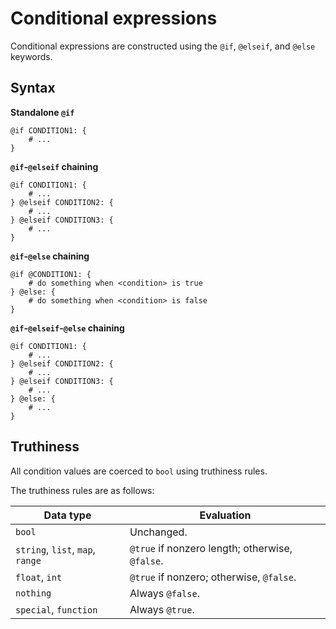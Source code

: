 # Conditional expressions

Conditional expressions are constructed using the `@if`, `@elseif`, and `@else` keywords.

## Syntax

**Standalone `@if`**
```rant
@if CONDITION1: {
    # ...
}
```

**`@if`-`@elseif` chaining**
```rant
@if CONDITION1: {
    # ...
} @elseif CONDITION2: {
    # ...
} @elseif CONDITION3: {
    # ...
}
```

**`@if`-`@else` chaining**
```rant
@if @CONDITION1: {
    # do something when <condition> is true
} @else: {
    # do something when <condition> is false
}
```

**`@if`-`@elseif`-`@else` chaining**
```rant
@if CONDITION1: {
    # ...
} @elseif CONDITION2: {
    # ...
} @elseif CONDITION3: {
    # ...
} @else: {
    # ...
}
```

## Truthiness

All condition values are coerced to `bool` using truthiness rules.

The truthiness rules are as follows:

| Data type                        | Evaluation                                      |
|----------------------------------|-------------------------------------------------|
| `bool`                           | Unchanged.                                      |
| `string`, `list`, `map`, `range` | `@true` if nonzero length; otherwise, `@false`. |
| `float`, `int`                   | `@true` if nonzero; otherwise, `@false`.        |
| `nothing`                        | Always `@false`.                                |
| `special`, `function`            | Always `@true`.                                 |